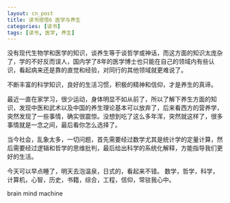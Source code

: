 ```yaml
---
layout: cn_post
title: 读书感悟6 医学与养生
categories: [读书]
tags: [读书, 医学, 养生]
---
```


没有现代生物学和医学的知识，谈养生等于谈哲学或神话，而这方面的知识太庞杂了，学的不好反而误人，国内学了8年的医学博士也只能在自己的领域内有些认识，看起病来还是靠的直觉和经验，对同行的其他领域就更难说了。

不断丰富的科学知识，良好的生活习惯，积极的精神和信仰，才是养生的真谛。

最近一直在家学习，很少运动，身体明显不如从前了，所以了解下养生方面的知识，发现中医和武术以及中国的养生理论基本可以放弃了，后来看西方的营养学，突然发现了一些事情，确实很震惊。没想到吃了这么多年浑，突然就这样了，很多事情就是一念之间，最后看你怎么选择了。

当今社会，乱象太多，一切问题，首先需要经过数学尤其是统计学的定量计算，然后需要经过逻辑和哲学的思维批判，最后给出科学的系统化解释，方能指导我们更好的生活。

今天可以早点睡了，明天去泡温泉，日式的，看起来不错。
数学，哲学，科学，计算机，心智，历史，书籍，综合，工程，信仰，常驻我心中。

brain mind machine


